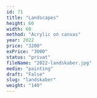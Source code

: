 ```yaml
---
id: 71
title: "Landscapes"
height: 60
width: 60
method: "Acrylic on canvas"
year: 2022
price: "3200"
exPrice: "3000"
status: "privat"
fileName: "2022-landskaber.jpg"
medie: "painting"
draft: "False"
slug: "landskaber"
weight: "140"
---
```


